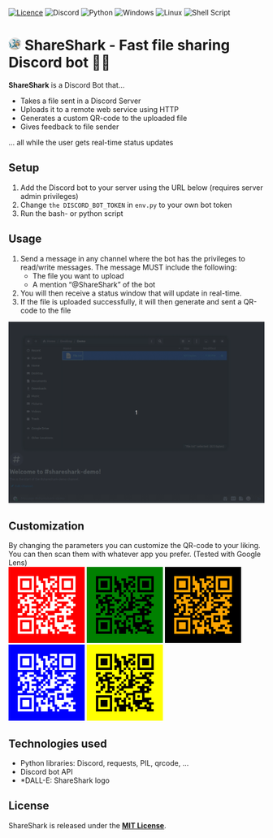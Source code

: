 [![Licence](https://img.shields.io/github/license/Ileriayo/markdown-badges?style=for-the-badge)](./LICENSE)
![Discord](https://img.shields.io/badge/Discord-%235865F2.svg?style=for-the-badge&logo=discord&logoColor=white)
![Python](https://img.shields.io/badge/python-3670A0?style=for-the-badge&logo=python&logoColor=ffdd54)
![Windows](https://img.shields.io/badge/Windows-0078D6?style=for-the-badge&logo=windows&logoColor=white)
![Linux](https://img.shields.io/badge/Linux-FCC624?style=for-the-badge&logo=linux&logoColor=black)
![Shell Script](https://img.shields.io/badge/shell_script-%23121011.svg?style=for-the-badge&logo=gnu-bash&logoColor=white)

# <img src="./media/DALLE-shark.png" width="25"> ShareShark - Fast file sharing Discord bot 🦈📄  
 
**ShareShark** is a Discord Bot that… 

* Takes a file sent in a Discord Server
* Uploads it to a remote web service using HTTP
* Generates a custom QR-code to the uploaded file
* Gives feedback to file sender

… all while the user gets real-time status updates

## Setup
1. Add the Discord bot to your server using the URL below (requires server admin privileges)
2. Change `the DISCORD_BOT_TOKEN` in `env.py` to your own bot token
3. Run the bash- or python script

## Usage
1. Send a message in any channel where the bot has the privileges to read/write messages. The message MUST include the following:
   * The file you want to upload
   * A mention “@ShareShark” of the bot
2. You will then receive a status window that will update in real-time.
3. If the file is uploaded successfully, it will then generate and sent a QR-code to the file  

<img src="./media/discord_succes_with_ack.gif" width="600">

## Customization
By changing the parameters you can customize the QR-code to your liking.
You can then scan them with whatever app you prefer. (Tested with Google Lens)  
<img src="./codes/test-qr1.jpg" width="150">
<img src="./codes/test-qr2.jpg" width="150">
<img src="./codes/test-qr3.jpg" width="150">
<img src="./codes/test-qr4.jpg" width="150">
<img src="./codes/test-qr5.jpg" width="150">

## Technologies used
* Python libraries: Discord, requests, PIL, qrcode, ...
* Discord bot API
* *DALL-E: ShareShark logo
## License
ShareShark is released under the **<u>[MIT License](https://opensource.org/licenses/MIT)</u>**.  
